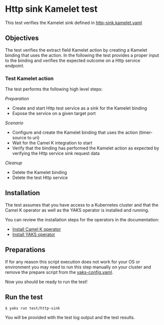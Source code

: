 # Http sink Kamelet test

This test verifies the Kamelet sink defined in [http-sink.kamelet.yaml](../../http-sink.kamelet.yaml)

## Objectives

The test verifies the extract field Kamelet action by creating a Kamelet binding that uses the action. 
In the following the test provides a proper input to the binding and verifies the expected outcome on a Http service endpoint. 

### Test Kamelet action

The test performs the following high level steps:

*Preparation*
- Create and start Http test service as a sink for the Kamelet binding
- Expose the service on a given target port

*Scenario* 
- Configure and create the Kamelet binding that uses the action (timer-source to uri)
- Wait for the Camel K integration to start
- Verify that the binding has performed the Kamelet action as expected by verifying the Http service sink request data

*Cleanup*
- Delete the Kamelet binding
- Delete the test Http service

## Installation

The test assumes that you have access to a Kubernetes cluster and that the Camel K operator as well as the YAKS operator is installed
and running.

You can review the installation steps for the operators in the documentation:

- [Install Camel K operator](https://camel.apache.org/camel-k/latest/installation/installation.html)
- [Install YAKS operator](https://github.com/citrusframework/yaks#installation)

## Preparations

If for any reason this script execution does not work for your OS or environment you may need to run this step manually on your cluster and
remove the prepare script from the [yaks-config.yaml](yaks-config.yaml).

Now you should be ready to run the test!

## Run the test

```shell script
$ yaks run test/http-sink
```

You will be provided with the test log output and the test results.
